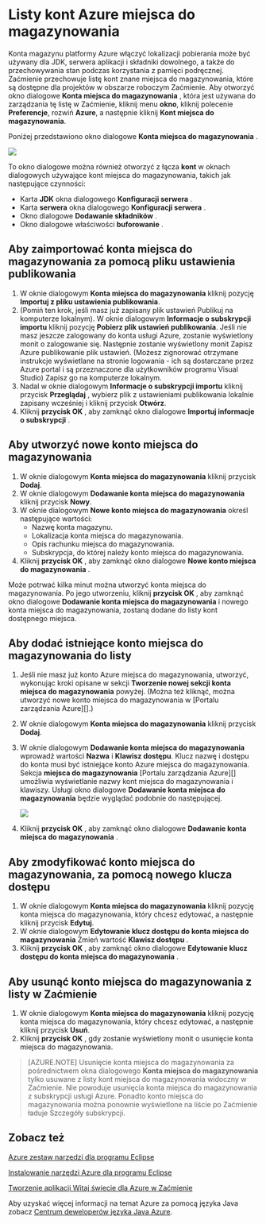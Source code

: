 <properties
    pageTitle="Listy kont Azure miejsca do magazynowania"
    description="Zarządzanie przy użyciu narzędzi Azure dla Zaćmienie ustawień konta miejsca do magazynowania"
    services=""
    documentationCenter="java"
    authors="rmcmurray"
    manager="wpickett"
    editor=""/>

<tags
    ms.service="multiple"
    ms.workload="na"
    ms.tgt_pltfrm="multiple"
    ms.devlang="Java"
    ms.topic="article"
    ms.date="08/11/2016" 
    ms.author="robmcm"/>

<!-- Legacy MSDN URL = https://msdn.microsoft.com/library/azure/dn205108.aspx -->

# <a name="azure-storage-account-list"></a>Listy kont Azure miejsca do magazynowania #

Konta magazynu platformy Azure włączyć lokalizacji pobierania może być używany dla JDK, serwera aplikacji i składniki dowolnego, a także do przechowywania stan podczas korzystania z pamięci podręcznej. Zaćmienie przechowuje listę kont znane miejsca do magazynowania, które są dostępne dla projektów w obszarze roboczym Zaćmienie. Aby otworzyć okno dialogowe **Konta miejsca do magazynowania** , która jest używana do zarządzania tę listę w Zaćmienie, kliknij menu **okno**, kliknij polecenie **Preferencje**, rozwiń **Azure**, a następnie kliknij **Kont miejsca do magazynowania**.

Poniżej przedstawiono okno dialogowe **Konta miejsca do magazynowania** .

![][ic719496]

To okno dialogowe można również otworzyć z łącza **kont** w oknach dialogowych używające kont miejsca do magazynowania, takich jak następujące czynności:

* Karta **JDK** okna dialogowego **Konfiguracji serwera** .
* Karta **serwera** okna dialogowego **Konfiguracji serwera** .
* Okno dialogowe **Dodawanie składników** .
* Okno dialogowe właściwości **buforowanie** .

## <a name="to-import-your-storage-accounts-using-a-publish-settings-file"></a>Aby zaimportować konta miejsca do magazynowania za pomocą pliku ustawienia publikowania ##

1. W oknie dialogowym **Konta miejsca do magazynowania** kliknij pozycję **Importuj z pliku ustawienia publikowania**.
2. (Pomiń ten krok, jeśli masz już zapisany plik ustawień Publikuj na komputerze lokalnym). W oknie dialogowym **Informacje o subskrypcji importu** kliknij pozycję **Pobierz plik ustawień publikowania**. Jeśli nie masz jeszcze zalogowany do konta usługi Azure, zostanie wyświetlony monit o zalogowanie się. Następnie zostanie wyświetlony monit Zapisz Azure publikowanie plik ustawień. (Możesz zignorować otrzymane instrukcje wyświetlane na stronie logowania - ich są dostarczane przez Azure portal i są przeznaczone dla użytkowników programu Visual Studio) Zapisz go na komputerze lokalnym.
3. Nadal w oknie dialogowym **Informacje o subskrypcji importu** kliknij przycisk **Przeglądaj** , wybierz plik z ustawieniami publikowania lokalnie zapisany wcześniej i kliknij przycisk **Otwórz**.
4. Kliknij **przycisk OK** , aby zamknąć okno dialogowe **Importuj informacje o subskrypcji** .

## <a name="to-create-a-new-storage-account"></a>Aby utworzyć nowe konto miejsca do magazynowania ##

1. W oknie dialogowym **Konta miejsca do magazynowania** kliknij przycisk **Dodaj**.
2. W oknie dialogowym **Dodawanie konta miejsca do magazynowania** kliknij przycisk **Nowy**.
3. W oknie dialogowym **Nowe konto miejsca do magazynowania** określ następujące wartości:
    * Nazwę konta magazynu.
    * Lokalizacja konta miejsca do magazynowania.
    * Opis rachunku miejsca do magazynowania.
    * Subskrypcja, do której należy konto miejsca do magazynowania.
4. Kliknij **przycisk OK** , aby zamknąć okno dialogowe **Nowe konto miejsca do magazynowania** .

Może potrwać kilka minut można utworzyć konta miejsca do magazynowania. Po jego utworzeniu, kliknij **przycisk OK** , aby zamknąć okno dialogowe **Dodawanie konta miejsca do magazynowania** i nowego konta miejsca do magazynowania, zostaną dodane do listy kont dostępnego miejsca.

## <a name="to-add-an-existing-storage-account-to-the-list"></a>Aby dodać istniejące konto miejsca do magazynowania do listy ##

1. Jeśli nie masz już konto Azure miejsca do magazynowania, utworzyć, wykonując kroki opisane w sekcji **Tworzenie nowej sekcji konta miejsca do magazynowania** powyżej. (Można też kliknąć, można utworzyć nowe konto miejsca do magazynowania w [Portalu zarządzania Azure][].)
2. W oknie dialogowym **Konta miejsca do magazynowania** kliknij przycisk **Dodaj**.
3. W oknie dialogowym **Dodawanie konta miejsca do magazynowania** wprowadź wartości **Nazwa** i **Klawisz dostępu**. Klucz nazwę i dostępu do konta musi być istniejące konto Azure miejsca do magazynowania. Sekcja **miejsca do magazynowania** [Portalu zarządzania Azure][] umożliwia wyświetlanie nazwy kont miejsca do magazynowania i klawiszy. Usługi okno dialogowe **Dodawanie konta miejsca do magazynowania** będzie wyglądać podobnie do następującej.

    ![][ic719497]

4. Kliknij **przycisk OK** , aby zamknąć okno dialogowe **Dodawanie konta miejsca do magazynowania** .

## <a name="to-modify-a-storage-account-to-use-a-new-access-key"></a>Aby zmodyfikować konto miejsca do magazynowania, za pomocą nowego klucza dostępu ##

1. W oknie dialogowym **Konta miejsca do magazynowania** kliknij pozycję konta miejsca do magazynowania, który chcesz edytować, a następnie kliknij przycisk **Edytuj**.
2. W oknie dialogowym **Edytowanie klucz dostępu do konta miejsca do magazynowania** Zmień wartość **Klawisz dostępu** .
3. Kliknij **przycisk OK** , aby zamknąć okno dialogowe **Edytowanie klucz dostępu do konta miejsca do magazynowania** .

## <a name="to-remove-a-storage-account-from-the-list-maintained-in-eclipse"></a>Aby usunąć konto miejsca do magazynowania z listy w Zaćmienie ##

1. W oknie dialogowym **Konta miejsca do magazynowania** kliknij pozycję konta miejsca do magazynowania, który chcesz edytować, a następnie kliknij przycisk **Usuń**.
2. Kliknij **przycisk OK** , gdy zostanie wyświetlony monit o usunięcie konta miejsca do magazynowania.

>[AZURE.NOTE] Usunięcie konta miejsca do magazynowania za pośrednictwem okna dialogowego **Konta miejsca do magazynowania** tylko usuwane z listy kont miejsca do magazynowania widoczny w Zaćmienie. Nie powoduje usunięcia konta miejsca do magazynowania z subskrypcji usługi Azure. Ponadto konto miejsca do magazynowania można ponownie wyświetlone na liście po Zaćmienie ładuje Szczegóły subskrypcji.

## <a name="see-also"></a>Zobacz też ##

[Azure zestaw narzędzi dla programu Eclipse][]

[Instalowanie narzędzi Azure dla programu Eclipse][] 

[Tworzenie aplikacji Witaj świecie dla Azure w Zaćmienie][]

Aby uzyskać więcej informacji na temat Azure za pomocą języka Java zobacz [Centrum deweloperów języka Java Azure][].

<!-- URL List -->

[Centrum deweloperów języka Java Azure]: http://go.microsoft.com/fwlink/?LinkID=699547
[Azure zestaw narzędzi dla programu Eclipse]: http://go.microsoft.com/fwlink/?LinkID=699529
[Portal Azure zarządzania]: http://go.microsoft.com/fwlink/?LinkID=512959
[Tworzenie aplikacji Witaj świecie dla Azure w Zaćmienie]: http://go.microsoft.com/fwlink/?LinkID=699533
[Instalowanie narzędzi Azure dla programu Eclipse]: http://go.microsoft.com/fwlink/?LinkId=699546
[What's New in the Azure Toolkit for Eclipse]: http://go.microsoft.com/fwlink/?LinkID=699552

<!-- IMG List -->

[ic719496]: ./media/azure-toolkit-for-eclipse-azure-storage-account-list/ic719496.png
[ic719497]: ./media/azure-toolkit-for-eclipse-azure-storage-account-list/ic719497.png
